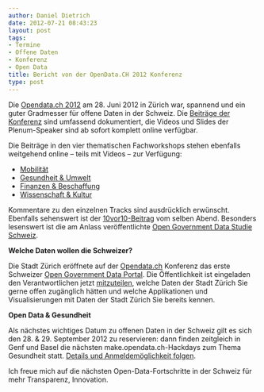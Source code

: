 ```yaml
---
author: Daniel Dietrich
date: 2012-07-21 08:43:23
layout: post
tags:
- Termine
- Offene Daten
- Konferenz
- Open Data
title: Bericht von der OpenData.CH 2012 Konferenz
type: post
---
```


Die [Opendata.ch 2012](http://opendata.ch/projects/opendata-ch-konferenz-2012/) am 28. Juni 2012 in Zürich war, spannend und ein guter Gradmesser für offene Daten in der Schweiz. Die [Beiträge der Konferenz](http://opendata.ch/projects/opendata-ch-konferenz-2012/) sind umfassend dokumentiert, die Videos und Slides der Plenum-Speaker sind ab sofort komplett online verfügbar.

Die Beiträge in den vier thematischen Fachworkshops stehen ebenfalls weitgehend online – teils mit Videos – zur Verfügung:

  * [Mobilität](http://opendata.ch/opendata-ch-2012-materialien/opendata-ch-2012-track-mobilitat/)
  * [Gesundheit & Umwelt](http://opendata.ch/opendata-ch-2012-materialien/opendata-ch-2012-track-gesundheit-umwelt/)
  * [Finanzen & Beschaffung](http://opendata.ch/opendata-ch-2012-materialien/opendata-ch-2012-track-finanzen-beschaffung/)
  * [Wissenschaft & Kultur](http://opendata.ch/opendata-ch-2012-materialien/opendata-ch-2012-track-wissenschaft-kultur/)

Kommentare zu den einzelnen Tracks sind ausdrücklich erwünscht. Ebenfalls sehenswert ist der [10vor10-Beitrag](http://opendata.ch/2012/06/28/open-data-im-schweizer-fernsehen/) vom selben Abend. Besonders lesenswert ist die am Anlass veröffentlichte [Open Government Data Studie Schweiz](http://opendata.ch/2012/07/05/ogd-studie-schweiz-verfugbar-download/).

**Welche Daten wollen die Schweizer?**

Die Stadt Zürich eröffnete auf der [Opendata.ch](http://Opendata.ch/) Konferenz das erste Schweizer [Open Government Data Portal](http://data.stadt-zuerich.ch/portal/de/index/ogd.html). Die Öffentlichkeit ist eingeladen den Verantwortlichen jetzt [mitzuteilen](http://data.stadt-zuerich.ch/portal/de/index/ogd/mitmachen.html), welche Daten der Stadt Zürich Sie gerne offen zugänglich hätten und welche Applikationen und Visualisierungen mit Daten der Stadt Zürich Sie bereits kennen.

**Open Data & Gesundheit**

Als nächstes wichtiges Datum zu offenen Daten in der Schweiz gilt es sich den 28. & 29\. September 2012 zu reservieren: dann finden zeitgleich in Genf und Basel die nächsten make.opendata.ch-Hackdays zum Thema Gesundheit statt. [Details und Anmeldemöglichkeit folgen](http://opendata.ch/projects/make-opendata-ch-gesundheit/).

Ich freue mich auf die nächsten Open-Data-Fortschritte in der Schweiz für mehr Transparenz, Innovation.

 